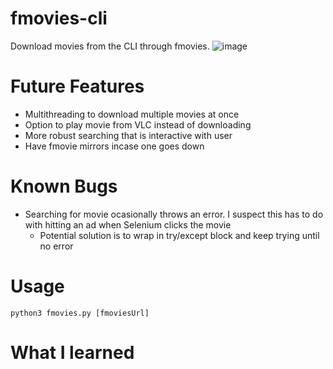# fmovies-cli
Download movies from the CLI through fmovies.
![image](https://user-images.githubusercontent.com/49251143/213901019-32fef584-4668-443a-b34d-bfe7cad526f6.png)


# Future Features

* Multithreading to download multiple movies at once
* Option to play movie from VLC instead of downloading
* More robust searching that is interactive with user
* Have fmovie mirrors incase one goes down

# Known Bugs
* Searching for movie ocasionally throws an error. I suspect this has to do with hitting an ad when Selenium clicks the movie
    * Potential solution is to wrap in try/except block and keep trying until no error

# Usage

`python3 fmovies.py [fmoviesUrl]`

# What I learned
